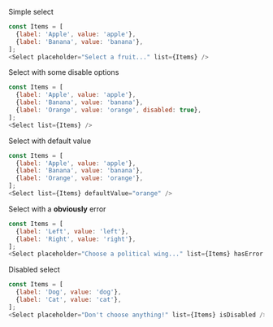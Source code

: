 Simple select

```js
const Items = [
  {label: 'Apple', value: 'apple'},
  {label: 'Banana', value: 'banana'},
];
<Select placeholder="Select a fruit..." list={Items} />
```

Select with some disable options

```js
const Items = [
  {label: 'Apple', value: 'apple'},
  {label: 'Banana', value: 'banana'},
  {label: 'Orange', value: 'orange', disabled: true},
];
<Select list={Items} />
```

Select with default value

```js
const Items = [
  {label: 'Apple', value: 'apple'},
  {label: 'Banana', value: 'banana'},
  {label: 'Orange', value: 'orange'},
];
<Select list={Items} defaultValue="orange" />
```

Select with a **obviously** error

```js
const Items = [
  {label: 'Left', value: 'left'},
  {label: 'Right', value: 'right'},
];
<Select placeholder="Choose a political wing..." list={Items} hasError />
```

Disabled select

```js
const Items = [
  {label: 'Dog', value: 'dog'},
  {label: 'Cat', value: 'cat'},
];
<Select placeholder="Don't choose anything!" list={Items} isDisabled />
```

